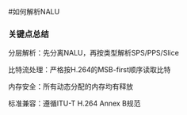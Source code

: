 #如何解析NALU

### 关键点总结
分层解析：先分离NALU，再按类型解析SPS/PPS/Slice

比特流处理：严格按H.264的MSB-first顺序读取比特

内存安全：所有动态分配的内存均有释放

标准兼容：遵循ITU-T H.264 Annex B规范